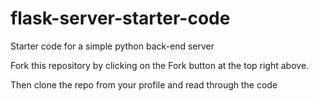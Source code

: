 # flask-server-starter-code
Starter code for a simple python back-end server

Fork this repository by clicking on the Fork button at the top right above.

Then clone the repo from your profile and read through the code

